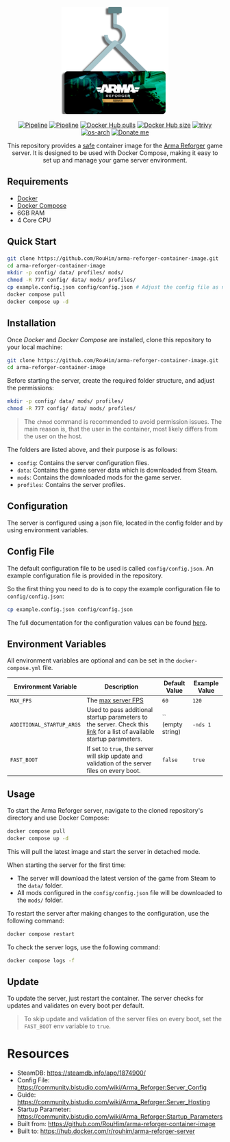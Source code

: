 <p align="center">
  <img src="https://raw.githubusercontent.com/RouHim/arma-reforger-container-image/main/.github/readme/logo.png" width="250">
</p>

<p align="center">
    <a href="https://github.com/RouHim/arma-reforger-container-image/actions/workflows/pipeline.yml"><img src="https://github.com/RouHim/arma-reforger-container-image/actions/workflows/pipeline.yml/badge.svg?branch=main" alt="Pipeline"></a>
    <a href="https://github.com/RouHim/arma-reforger-container-image/actions/workflows/scheduled-security-audit.yaml"><img src="https://github.com/RouHim/arma-reforger-container-image/actions/workflows/scheduled-security-audit.yaml/badge.svg?branch=main" alt="Pipeline"></a>
    <a href="https://hub.docker.com/r/rouhim/arma-reforger-server"><img src="https://img.shields.io/docker/pulls/rouhim/arma-reforger-server.svg" alt="Docker Hub pulls"></a>
    <a href="https://hub.docker.com/r/rouhim/arma-reforger-server"><img src="https://img.shields.io/docker/image-size/rouhim/arma-reforger-server" alt="Docker Hub size"></a>
    <a href="https://github.com/aquasecurity/trivy"><img src="https://img.shields.io/badge/trivy-protected-blue" alt="trivy"></a>
    <a href="https://hub.docker.com/r/rouhim/arma-reforger-server/tags"><img src="https://img.shields.io/badge/ARCH-amd64-blueviolet" alt="os-arch"></a>
    <a href="https://buymeacoffee.com/rouhim"><img alt="Donate me" src="https://img.shields.io/badge/-buy_me_a%C2%A0coffee-gray?logo=buy-me-a-coffee"></a>
</p>

<p align="center">
    This repository provides a <a href="https://github.com/RouHim/arma-reforger-container-image/actions/workflows/scheduled-security-audit.yaml">safe</a> container image for the <a href="https://reforger.armaplatform.com">Arma Reforger</a> game server. 
  It is designed to be used with Docker Compose, making it easy to set up and manage your game server environment.
</p>

## Requirements

* [Docker](https://docs.docker.com/engine/install/)
* [Docker Compose](https://docs.docker.com/compose/install/standalone/)
* 6GB RAM
* 4 Core CPU

## Quick Start

```bash
git clone https://github.com/RouHim/arma-reforger-container-image.git
cd arma-reforger-container-image
mkdir -p config/ data/ profiles/ mods/
chmod -R 777 config/ data/ mods/ profiles/
cp example.config.json config/config.json # Adjust the config file as needed
docker compose pull
docker compose up -d
```

## Installation

Once _Docker_ and _Docker Compose_ are installed, clone this repository to your local machine:

```bash
git clone https://github.com/RouHim/arma-reforger-container-image.git
cd arma-reforger-container-image
```

Before starting the server, create the required folder structure, and adjust the permissions:

```bash
mkdir -p config/ data/ mods/ profiles/
chmod -R 777 config/ data/ mods/ profiles/
```

> The `chmod` command is recommended to avoid permission issues.
> The main reason is, that the user in the container, most likely differs from the user on the host.

The folders are listed above, and their purpose is as follows:

* `config`: Contains the server configuration files.
* `data`: Contains the game server data which is downloaded from Steam.
* `mods`: Contains the downloaded mods for the game server.
* `profiles`: Contains the server profiles.

## Configuration

The server is configured using a json file, located in the config folder and by using environment variables.

## Config File

The default configuration file to be used is called `config/config.json`.
An example configuration file is provided in the repository.

So the first thing you need to do is to copy the example configuration file to `config/config.json`:

```bash
cp example.config.json config/config.json
```

The full documentation for the configuration values can be
found [here](https://community.bistudio.com/wiki/Arma_Reforger:Server_Config).

## Environment Variables

All environment variables are optional and can be set in the `docker-compose.yml` file.

| Environment Variable      | Description                                                                                                                                                                                   | Default Value     | Example Value |
|---------------------------|-----------------------------------------------------------------------------------------------------------------------------------------------------------------------------------------------|-------------------|---------------|
| `MAX_FPS`                 | The [max server FPS](https://community.bistudio.com/wiki/Arma_Reforger:Startup_Parameters#maxFPS)                                                                                             | `60`              | `120`         |
| `ADDITIONAL_STARTUP_ARGS` | Used to pass additional startup parameters to the server. Check this [link](https://community.bistudio.com/wiki/Arma_Reforger:Startup_Parameters) for a list of available startup parameters. | `` (empty string) | `-nds 1`      |
| `FAST_BOOT`               | If set to `true`, the server will skip update and validation of the server files on every boot.                                                                                               | `false`           | `true`        |

## Usage

To start the Arma Reforger server, navigate to the cloned repository's directory and use Docker Compose:

  ```bash
  docker compose pull
  docker compose up -d
```

This will pull the latest image and start the server in detached mode.

When starting the server for the first time:

* The server will download the latest version of the game from Steam to the `data/` folder.
* All mods configured in the `config/config.json` file will be downloaded to the `mods/` folder.

To restart the server after making changes to the configuration, use the following command:

```bash
docker compose restart
```

To check the server logs, use the following command:

```bash
docker compose logs -f
```

## Update

To update the server, just restart the container.
The server checks for updates and validates on every boot per default.

> To skip update and validation of the server files on every boot,
> set the `FAST_BOOT` env variable to `true`.

# Resources

- SteamDB: https://steamdb.info/app/1874900/
- Config File: https://community.bistudio.com/wiki/Arma_Reforger:Server_Config
- Guide: https://community.bistudio.com/wiki/Arma_Reforger:Server_Hosting
- Startup Parameter: https://community.bistudio.com/wiki/Arma_Reforger:Startup_Parameters
- Built from: https://github.com/RouHim/arma-reforger-container-image
- Built to: https://hub.docker.com/r/rouhim/arma-reforger-server